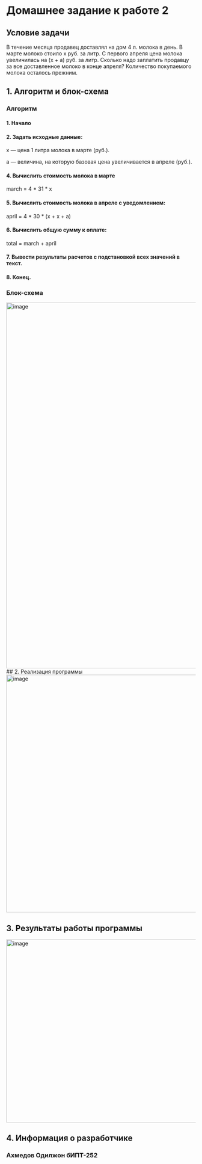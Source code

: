 # Домашнее задание к работе 2
## Условие задачи
В течение месяца продавец доставлял на дом 4 л. молока в день. В марте молоко стоило x руб. за литр. С первого апреля цена молока увеличилась на (x + a) руб. за литр. Сколько надо заплатить продавцу за все доставленное молоко в конце апреля? Количество покупаемого молока осталось прежним.
## 1. Алгоритм и блок-схема
### Алгоритм
#### 1. Начало
#### 2. Задать исходные данные:                                                                                                                                                                                                            
   x — цена 1 литра молока в марте (руб.).
   
   a — величина, на которую базовая цена увеличивается в апреле (руб.).
 
#### 4. Вычислить стоимость молока в марте
 
   march = 4 * 31 * x

#### 5. Вычислить стоимость молока в апреле с уведомлением:

   april = 4 * 30 * (x + x + a)

#### 6. Вычислить общую сумму к оплате:

   total = march + april

#### 7. Вывести результаты расчетов с подстановкой всех значений в текст.
#### 8. Конец.
### Блок-схема
<img width="595" height="973" alt="image" src="https://github.com/user-attachments/assets/fa33c39b-12fe-4c64-bc3b-342590fa727b" />
## 2. Реализация программы
<img width="1203" height="632" alt="image" src="https://github.com/user-attachments/assets/7045432e-a1d0-4e43-a024-cd37036b752d" />

## 3. Результаты работы программы
<img width="1463" height="487" alt="image" src="https://github.com/user-attachments/assets/f099cf19-434f-40aa-afe2-8a8d0a342fa7" />

## 4. Информация о разработчике

### Ахмедов Одилжон бИПТ-252
